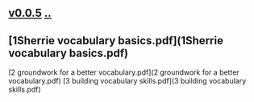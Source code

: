 ## [v0.0.5](https://github.com/littleflute/english/edit/master/PDFs/readme.md) [..](..)
## [1Sherrie vocabulary basics.pdf](1Sherrie vocabulary basics.pdf)
   [2 groundwork for a better vocabulary.pdf](2 groundwork for a better vocabulary.pdf)
   [3 building vocabulary skills.pdf](3 building vocabulary skills.pdf)
